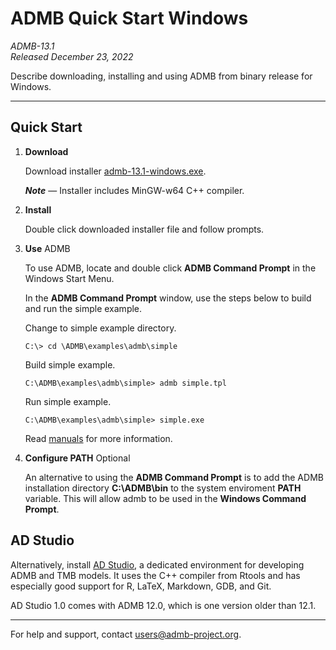 # ADMB Quick Start Windows

*ADMB-13.1*  
*Released December 23, 2022*  

Describe downloading, installing and using ADMB from binary release for Windows.

---

Quick Start
-----------

1. **Download**

   Download installer [admb-13.1-windows.exe](https://github.com/admb-project/admb/releases/download/admb-13.1/admb-13.1-windows.exe).

   _**Note**_ &mdash; Installer includes MinGW-w64 C++ compiler.

2. **Install**

   Double click downloaded installer file and follow prompts.

3. **Use** ADMB

   To use ADMB, locate and double click **ADMB Command Prompt** in the Windows Start Menu.

   In the **ADMB Command Prompt** window, use the steps below to build and run the simple example.

   Change to simple example directory.

   ```
   C:\> cd \ADMB\examples\admb\simple
   ```

   Build simple example.

   ```
   C:\ADMB\examples\admb\simple> admb simple.tpl
   ```

   Run simple example.

   ```
   C:\ADMB\examples\admb\simple> simple.exe
   ```

   Read [manuals](http://www.admb-project.org/docs/manuals/) for more information.

4. **Configure PATH** Optional

   An alternative to using the **ADMB Command Prompt** is to add the ADMB installation directory **C:\ADMB\bin** to the system enviroment **PATH** variable.  This will allow admb to be used in the **Windows Command Prompt**.

AD Studio
---------

Alternatively, install [AD Studio](https://github.com/admb-project/adstudio), a
dedicated environment for developing ADMB and TMB models. It uses the C++
compiler from Rtools and has especially good support for R, LaTeX, Markdown,
GDB, and Git.

AD Studio 1.0 comes with ADMB 12.0, which is one version older than 12.1.

---
For help and support, contact <users@admb-project.org>.
